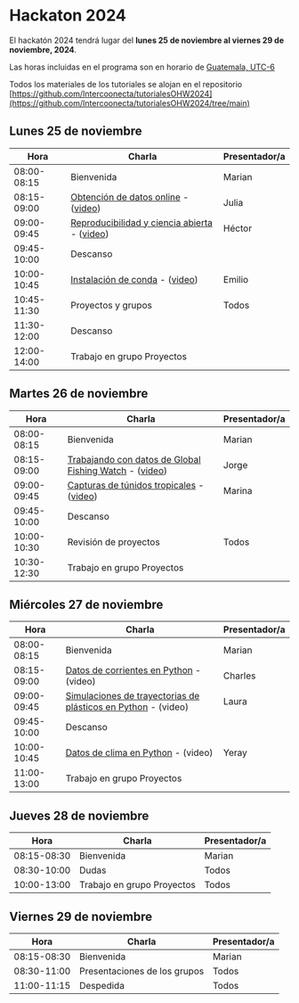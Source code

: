 # Hackaton 2024

El hackatón 2024 tendrá lugar del **lunes 25 de noviembre al viernes 29 de noviembre, 2024**.

Las horas incluidas en el programa son en horario de [Guatemala, UTC-6](https://www.zeitverschiebung.net/es/city/3598132)

Todos los materiales de los tutoriales se alojan en el repositorio [https://github.com/Intercoonecta/tutorialesOHW2024](https://github.com/Intercoonecta/tutorialesOHW2024/tree/main)


## Lunes 25 de noviembre
 
| Hora |	Charla |	Presentador/a | 
| ------------- |-------- | ------------- |
|08:00-08:15|	Bienvenida|	Marian| 
|08:15-09:00| [Obtención de datos online](https://github.com/Intercoonecta/tutorialesOHW2024/tree/main/lunes/Julia) - ([video](https://youtu.be/b5Ut6-ysKpA?feature=shared&t=5324)) |	Julia|
|09:00-09:45|	[Reproducibilidad y ciencia abierta](https://github.com/Intercoonecta/tutorialesOHW2024/tree/main/lunes/reproducibilidad_y_ciencia_abierta) - ([video](https://youtu.be/b5Ut6-ysKpA?feature=shared&t=2683)) |	Héctor | 
|09:45-10:00|Descanso |	|
|10:00-10:45| [Instalación de conda](https://github.com/Intercoonecta/Aula-invertida/blob/main/Intro-a-Jupyter/instalacion-jlab-conda.md) - ([video](https://youtu.be/b5Ut6-ysKpA?feature=shared&t=9217)) | Emilio	|
|10:45-11:30|	Proyectos y grupos  |Todos|
|11:30-12:00|Descanso |	|
|12:00-14:00| Trabajo en grupo Proyectos| |


## Martes 26 de noviembre

|Hora|	Charla|	Presentador/a|
| ------------- |-------- | ------------- |
|08:00-08:15|	Bienvenida|	Marian|
|08:15-09:00| [Trabajando con datos de Global Fishing Watch](https://github.com/Intercoonecta/tutorialesOHW2024/tree/main/martes/Jorge) - ([video](https://youtu.be/B4xRUr8HMeA?feature=shared&t=197)) | 	Jorge |
|09:00-09:45|	[Capturas de túnidos tropicales](https://github.com/Intercoonecta/tutorialesOHW2024/tree/main/martes/Marina%20-%20captura%20tu%CC%81nidos%20tropicales) - ([video](https://youtu.be/B4xRUr8HMeA?feature=shared&t=4104)) |	Marina |
|09:45-10:00|Descanso |	|
|10:00-10:30| Revisión de proyectos  | Todos |
|10:30-12:30| Trabajo en grupo Proyectos | |


## Miércoles 27 de noviembre

|Hora|	Charla|	Presentador/a|
| ------------- |-------- | ------------- |
|08:00-08:15|	Bienvenida|	Marian|
|08:15-09:00|	[Datos de corrientes en Python](https://github.com/Intercoonecta/tutorialesOHW2024/tree/main/miercoles/eddy_tracking) - (video) | Charles |
|09:00-09:45|	[Simulaciones de trayectorias de plásticos en Python](https://github.com/Intercoonecta/tutorialesOHW2024/tree/main/miercoles/simulaciones_trayectorias-plasticos) - (video) |	Laura |
|09:45-10:00| Descanso |	|
|10:00-10:45|	[Datos de clima en Python](https://github.com/Intercoonecta/tutorialesOHW2024/tree/main/miercoles/datos_climaticos) - (video) | Yeray	 |
|11:00-13:00| Trabajo en grupo Proyectos | |


## Jueves 28 de noviembre

|Hora|	Charla|	Presentador/a|
| ------------- |-------- | ------------- |
|08:15-08:30|	Bienvenida|	Marian|
|08:30-10:00|	Dudas|	Todos|
|10:00-13:00|	Trabajo en grupo Proyectos|	Todos|


## Viernes 29 de noviembre

|Hora|	Charla|	Presentador/a|
| ------------- |-------- | ------------- |
|08:15-08:30|	Bienvenida|	Marian|
|08:30-11:00|	Presentaciones de los grupos |	Todos|
|11:00-11:15|	Despedida|	Todos|
